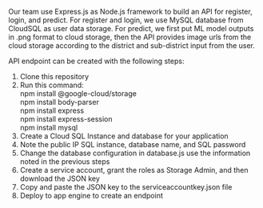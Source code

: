 Our team use Express.js as Node.js framework to build an API for register, login, and predict. For register and login, we use MySQL database from CloudSQL as user data storage. For predict, we first put ML model outputs in .png format to cloud storage, then the API provides image urls from the cloud storage according to the district and sub-district input from the user.

API endpoint can be created with the following steps:
1. Clone this repository
2. Run this command: <br>
npm install @google-cloud/storage <br>
npm install body-parser <br>
npm install express <br>
npm install express-session <br>
npm install mysql
3. Create a Cloud SQL Instance and database for your application
4. Note the public IP SQL instance, database name, and SQL password
5. Change the database configuration in database.js use the information noted in the previous steps
6. Create a service account, grant the roles as Storage Admin, and then download the JSON key
7. Copy and paste the JSON key to the serviceaccountkey.json file
8. Deploy to app engine to create an endpoint
